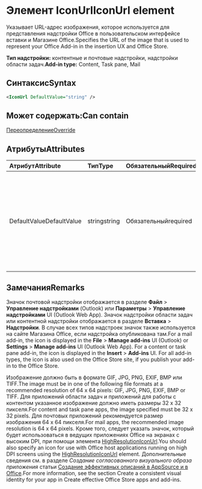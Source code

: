 # <a name="iconurl-element"></a><span data-ttu-id="dcdb1-101">Элемент IconUrl</span><span class="sxs-lookup"><span data-stu-id="dcdb1-101">IconUrl element</span></span>

<span data-ttu-id="dcdb1-102">Указывает URL-адрес изображения, которое используется для представления надстройки Office в пользовательском интерфейсе вставки и Магазине Office.</span><span class="sxs-lookup"><span data-stu-id="dcdb1-102">Specifies the URL of the image that is used to represent your Office Add-in in the insertion UX and Office Store.</span></span>

<span data-ttu-id="dcdb1-103">**Тип надстройки:** контентные и почтовые надстройки, надстройки области задач.</span><span class="sxs-lookup"><span data-stu-id="dcdb1-103">**Add-in type:** Content, Task pane, Mail</span></span>

## <a name="syntax"></a><span data-ttu-id="dcdb1-104">Синтаксис</span><span class="sxs-lookup"><span data-stu-id="dcdb1-104">Syntax</span></span>

```XML
<IconUrl DefaultValue="string" />
```

## <a name="can-contain"></a><span data-ttu-id="dcdb1-105">Может содержать:</span><span class="sxs-lookup"><span data-stu-id="dcdb1-105">Can contain</span></span>

[<span data-ttu-id="dcdb1-106">Переопределение</span><span class="sxs-lookup"><span data-stu-id="dcdb1-106">Override</span></span>](override.md)

## <a name="attributes"></a><span data-ttu-id="dcdb1-107">Атрибуты</span><span class="sxs-lookup"><span data-stu-id="dcdb1-107">Attributes</span></span>

|<span data-ttu-id="dcdb1-108">**Атрибут**</span><span class="sxs-lookup"><span data-stu-id="dcdb1-108">**Attribute**</span></span>|<span data-ttu-id="dcdb1-109">**Тип**</span><span class="sxs-lookup"><span data-stu-id="dcdb1-109">**Type**</span></span>|<span data-ttu-id="dcdb1-110">**Обязательный**</span><span class="sxs-lookup"><span data-stu-id="dcdb1-110">**Required**</span></span>|<span data-ttu-id="dcdb1-111">**Описание**</span><span class="sxs-lookup"><span data-stu-id="dcdb1-111">**Description**</span></span>|
|:-----|:-----|:-----|:-----|
|<span data-ttu-id="dcdb1-112">DefaultValue</span><span class="sxs-lookup"><span data-stu-id="dcdb1-112">DefaultValue</span></span>|<span data-ttu-id="dcdb1-113">string</span><span class="sxs-lookup"><span data-stu-id="dcdb1-113">string</span></span>|<span data-ttu-id="dcdb1-114">Обязательный</span><span class="sxs-lookup"><span data-stu-id="dcdb1-114">required</span></span>|<span data-ttu-id="dcdb1-115">Задает значение по умолчанию для этого параметра, представленное для языкового стандарта, который указан с помощью элемента [DefaultLocale](defaultlocale.md).</span><span class="sxs-lookup"><span data-stu-id="dcdb1-115">Specifies the default value for this setting, expressed for the locale specified in the [DefaultLocale](defaultlocale.md) element.</span></span>|

## <a name="remarks"></a><span data-ttu-id="dcdb1-116">Замечания</span><span class="sxs-lookup"><span data-stu-id="dcdb1-116">Remarks</span></span>

<span data-ttu-id="dcdb1-p101">Значок почтовой надстройки отображается в разделе **Файл**  >  **Управление надстройками** (Outlook) или **Параметры**  >  **Управление надстройками** UI (Outlook Web App). Значок надстройки области задач или контентной надстройки отображается в разделе **Вставка**  >  **Надстройки**. В случае всех типов надстроек значок также используется на сайте Магазина Office, если надстройка опубликована там.</span><span class="sxs-lookup"><span data-stu-id="dcdb1-p101">For a mail add-in, the icon is displayed in the  **File** > **Manage add-ins** UI (Outlook) or **Settings** > **Manage add-ins** UI (Outlook Web App). For a content or task pane add-in, the icon is displayed in the **Insert** > **Add-ins** UI. For all add-in types, the icon is also used on the Office Store site, if you publish your add-in to the Office Store.</span></span>

<span data-ttu-id="dcdb1-120">Изображение должно быть в формате GIF, JPG, PNG, EXIF, BMP или TIFF.</span><span class="sxs-lookup"><span data-stu-id="dcdb1-120">The image must be in one of the following file formats at a recommended resolution of 64 x 64 pixels: GIF, JPG, PNG, EXIF, BMP or TIFF.</span></span> <span data-ttu-id="dcdb1-121">Для приложений области задач и приложений для работы с контентом указанное изображение должно иметь размеры 32 х 32 пикселя.</span><span class="sxs-lookup"><span data-stu-id="dcdb1-121">For content and task pane apps, the image specified must be 32 x 32 pixels.</span></span> <span data-ttu-id="dcdb1-122">Для почтовых приложений рекомендуется размер изображения 64 х 64 пикселя.</span><span class="sxs-lookup"><span data-stu-id="dcdb1-122">For mail apps, the recommended image resolution is 64 x 64 pixels.</span></span> <span data-ttu-id="dcdb1-123">Кроме того, следует указать значок, который будет использоваться в ведущих приложениях Office на экранах c высоким DPI, при помощи элемента [HighResolutionIconUrl](highresolutioniconurl.md).</span><span class="sxs-lookup"><span data-stu-id="dcdb1-123">You should also specify an icon for use with Office host applications running on high DPI screens using the [HighResolutionIconUrl](highresolutioniconurl.md) element.</span></span> <span data-ttu-id="dcdb1-124">Дополнительные сведения см. в разделе _Создание согласованного визуального образа приложения_ статьи [Создание эффективных описаний в AppSource и в Office](https://docs.microsoft.com/office/dev/store/create-effective-office-store-listings#create-a-consistent-visual-identity).</span><span class="sxs-lookup"><span data-stu-id="dcdb1-124">For more information, see the section  Create a consistent visual identity for your app in Create effective Office Store apps and add-ins.</span></span>
